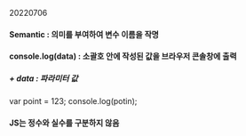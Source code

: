 20220706

#### Semantic : 의미를 부여하여 변수 이름을 작명

#### console.log(data) : 소괄호 안에 작성된 값을 브라우저 콘솔창에 출력
##### + data : 파라미터 값

  var point = 123;
  console.log(potin);

#### JS는 정수와 실수를 구분하지 않음
